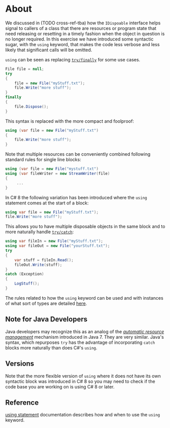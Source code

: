 # About

We discussed in (TODO cross-ref-tba) how the `IDispoable` interface helps signal to callers of a class that there are resources or program state that need releasing or resetting in a timely fashion when the object in question is no longer required. In this exercise we have introduced some syntactic sugar, with the `using` keyword, that makes the code less verbose and less likely that significant calls will be omitted.

`using` can be seen as replacing [`try/finally`][try-finally] for some use cases.

```csharp
File file = null;
try
{
    file = new File("myStuff.txt");
    file.Write("more stuff");
}
finally
{
    file.Dispose();
}
```

This syntax is replaced with the more compact and foolproof:

```csharp
using (var file = new File("myStuff.txt")
{
    file.Write("more stuff");
}
```

Note that multiple resources can be conveniently combined following standard rules for single line blocks:

```csharp
using (var file = new File("mystuff.txt")
using (var fileWriter = new StreamWriter(file)
{
     ...
}
```

In C# 8 the following variation has been introduced where the `using` statement comes at the start of a block:

```csharp
using var file = new File("myStuff.txt");
file.Write("more stuff");
```

This allows you to have multiple disposable objects in the same block and to more naturally handle [`try/catch`][try-catch]:

```csharp
using var fileIn = new File("myStuff.txt");
using var fileOut = new File("yourStuff.txt");
try
{
    var stuff = fileIn.Read();
    fileOut.Write(stuff);
}
catch (Exception)
{
    LogStuff();
}
```

The rules related to how the `using` keyword can be used and with instances of what sort of types are detailed [here][using-statement].

## Note for Java Developers

Java developers may recognize this as an analog of the [_automatic resource management_][automatic-resource-management] mechanism introduced in Java 7. They are very similar. Java's syntax, which repurposes `try` has the advantage of incorporating `catch` blocks more naturally than does C#'s `using`.

## Versions

Note that the more flexible version of `using` where it does not have its own syntactic block was introduced in C# 8 so you may need to check if the code base you are working on is using C# 8 or later.

## Reference

[using statement][using-statement] documentation describes how and when to use the `using` keyword.

[using-statement]: https://docs.microsoft.com/en-us/dotnet/csharp/language-reference/keywords/using-statement
[automatic-resource-management]: https://docs.oracle.com/javase/tutorial/essential/exceptions/tryResourceClose.html
[try-finally]: https://docs.microsoft.com/en-us/dotnet/csharp/language-reference/keywords/try-finally
[try-catch]: https://docs.microsoft.com/en-us/dotnet/standard/exceptions/how-to-use-the-try-catch-block-to-catch-exceptions

